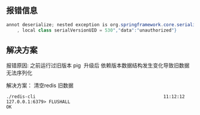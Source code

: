 

## 报错信息


```java
annot deserialize; nested exception is org.springframework.core.serializer.support.SerializationFailedException: Failed to deserialize payload. Is the byte array a result of corresponding serialization for DefaultDeserializer?; nested exception is java.io.InvalidClassException: org.springframework.security.core.userdetails.User; local class incompatible: stream classdesc serialVersionUID = 540
    , local class serialVersionUID = 530","data":"unauthorized"}
```





## 解决方案
报错原因: 之前运行过旧版本 pig  升级后 依赖版本数据结构发生变化导致旧数据无法序列化



解决方案： 清空redis 旧数据



```shell
./redis-cli                                                11:12:12
127.0.0.1:6379> FLUSHALL
OK
```

